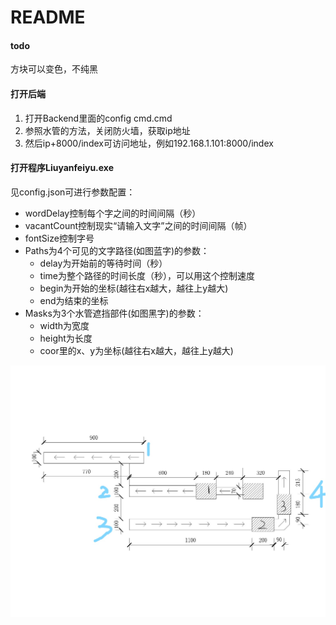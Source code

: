 # README

#### todo

方块可以变色，不纯黑

#### 打开后端

1. 打开Backend里面的config cmd.cmd
2. 参照水管的方法，关闭防火墙，获取ip地址
3. 然后ip+8000/index可访问地址，例如192.168.1.101:8000/index

#### 打开程序Liuyanfeiyu.exe

见config.json可进行参数配置：

* wordDelay控制每个字之间的时间间隔（秒）
* vacantCount控制现实“请输入文字”之间的时间间隔（帧）
* fontSize控制字号
* Paths为4个可见的文字路径(如图蓝字)的参数：
  * delay为开始前的等待时间（秒）
  * time为整个路径的时间长度（秒），可以用这个控制速度
  * begin为开始的坐标(越往右x越大，越往上y越大)
  * end为结束的坐标
* Masks为3个水管遮挡部件(如图黑字)的参数：
  * width为宽度
  * height为长度
  * coor里的x、y为坐标(越往右x越大，越往上y越大)

![test](.\Photo\test.jpg)
